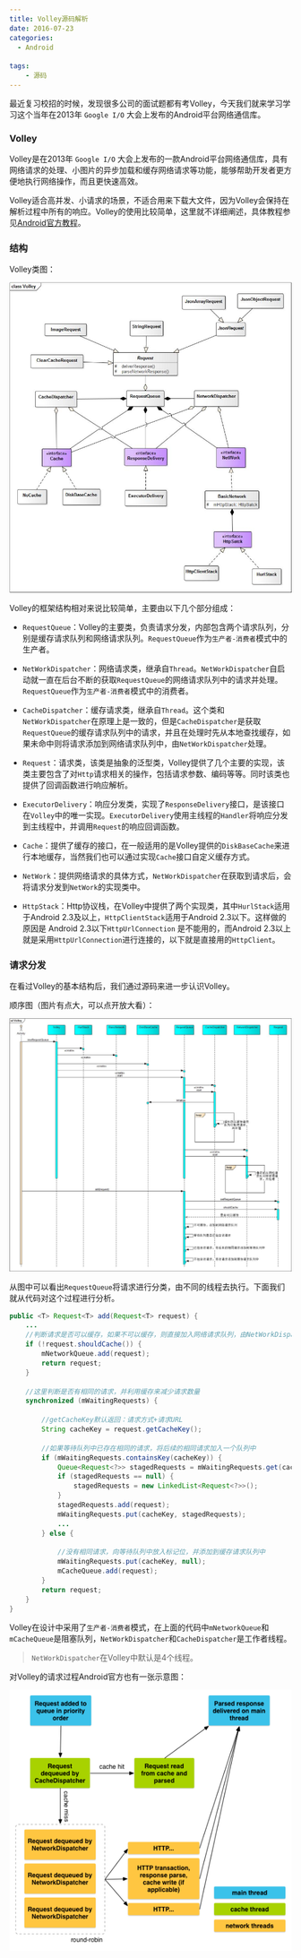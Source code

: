 ```yaml
---
title: Volley源码解析
date: 2016-07-23
categories:
  - Android

tags:
    - 源码
---
```


最近复习校招的时候，发现很多公司的面试题都有考Volley，今天我们就来学习学习这个当年在2013年 `Google I/O` 大会上发布的Android平台网络通信库。

<!--more-->

### Volley

Volley是在2013年 `Google I/O` 大会上发布的一款Android平台网络通信库，具有网络请求的处理、小图片的异步加载和缓存网络请求等功能，能够帮助开发者更方便地执行网络操作，而且更快速高效。

Volley适合高并发、小请求的场景，不适合用来下载大文件，因为Volley会保持在解析过程中所有的响应。Volley的使用比较简单，这里就不详细阐述，具体教程参见[Android官方教程](https://www.google.com/url?sa=t&rct=j&q=&esrc=s&source=web&cd=2&cad=rja&uact=8&ved=0ahUKEwjjj9e96InOAhVCzWMKHcpeCo0QFggpMAE&url=https%3A%2F%2Fdeveloper.android.com%2Ftraining%2Fvolley%2Findex.html&usg=AFQjCNFwn_mUDzUwjOceF4Lxu3Q4Zmsd_w&sig2=HVMQyTdQq9GwciCl6XMCQA)。

### 结构

Volley类图：

![](volley-class.jpg)

Volley的框架结构相对来说比较简单，主要由以下几个部分组成：
  - `RequestQueue`：Volley的主要类，负责请求分发，内部包含两个请求队列，分别是缓存请求队列和网络请求队列。`RequestQueue`作为`生产者-消费者`模式中的生产者。

  - `NetWorkDispatcher`：网络请求类，继承自`Thread`。`NetWorkDispatcher`自启动就一直在后台不断的获取`RequestQueue`的网络请求队列中的请求并处理。`RequestQueue`作为`生产者-消费者`模式中的消费者。

  - `CacheDispatcher`：缓存请求类，继承自`Thread`。这个类和`NetWorkDispatcher`在原理上是一致的，但是`CacheDispatcher`是获取`RequestQueue`的缓存请求队列中的请求，并且在处理时先从本地查找缓存，如果未命中则将请求添加到网络请求队列中，由`NetWorkDispatcher`处理。

  - `Request`：请求类，该类是抽象的泛型类，Volley提供了几个主要的实现，该类主要包含了对`Http`请求相关的操作，包括请求参数、编码等等。同时该类也提供了回调函数进行响应解析。

  - `ExecutorDelivery`：响应分发类，实现了`ResponseDelivery`接口，是该接口在`Volley`中的唯一实现。`ExecutorDelivery`使用主线程的`Handler`将响应分发到主线程中，并调用`Request`的响应回调函数。

  - `Cache`：提供了缓存的接口，在一般适用的是Volley提供的`DiskBaseCache`来进行本地缓存，当然我们也可以通过实现`Cache`接口自定义缓存方式。

  - `NetWork`：提供网络请求的具体方式，`NetWorkDispatcher`在获取到请求后，会将请求分发到`NetWork`的实现类中。

  - `HttpStack`：Http协议栈，在Volley中提供了两个实现类，其中`HurlStack`适用于Android 2.3及以上，`HttpClientStack`适用于Android 2.3以下。这样做的原因是 Android 2.3以下`HttpUrlConnection` 是不能用的，而Android 2.3以上就是采用`HttpUrlConnection`进行连接的，以下就是直接用的`HttpClient`。

### 请求分发

在看过Volley的基本结构后，我们通过源码来进一步认识Volley。

顺序图（图片有点大，可以点开放大看）：

![](volley-sequence.jpg)

从图中可以看出`RequestQueue`将请求进行分类，由不同的线程去执行。下面我们就从代码对这个过程进行分析。

```Java
public <T> Request<T> add(Request<T> request) {
    ...
    //判断请求是否可以缓存，如果不可以缓存，则直接加入网络请求队列，由NetWorkDispatcher处理。
    if (!request.shouldCache()) {
        mNetworkQueue.add(request);
        return request;
    }

    //这里判断是否有相同的请求，并利用缓存来减少请求数量
    synchronized (mWaitingRequests) {

        //getCacheKey默认返回：请求方式+请求URL
        String cacheKey = request.getCacheKey();

        //如果等待队列中已存在相同的请求，将后续的相同请求加入一个队列中
        if (mWaitingRequests.containsKey(cacheKey)) {
            Queue<Request<?>> stagedRequests = mWaitingRequests.get(cacheKey);
            if (stagedRequests == null) {
                stagedRequests = new LinkedList<Request<?>>();
            }
            stagedRequests.add(request);
            mWaitingRequests.put(cacheKey, stagedRequests);
            ...
        } else {

            //没有相同请求，向等待队列中放入标记位，并添加到缓存请求队列中
            mWaitingRequests.put(cacheKey, null);
            mCacheQueue.add(request);
        }
        return request;
    }
}
```

Volley在设计中采用了`生产者-消费者`模式，在上面的代码中`mNetworkQueue`和`mCacheQueue`是阻塞队列，`NetWorkDispatcher`和`CacheDispatcher`是工作者线程。

> `NetWorkDispatcher`在Volley中默认是4个线程。

对Volley的请求过程Android官方也有一张示意图：

![](volley-request.png)
